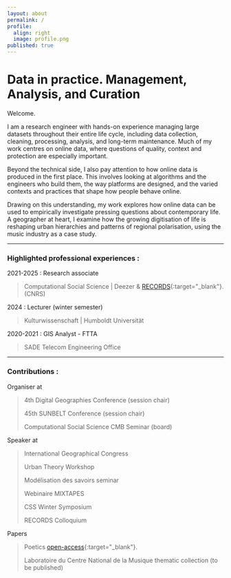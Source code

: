 ```yaml
---
layout: about
permalink: /
profile:
  align: right
  image: profile.png
published: true
---
```


# Data in practice. Management, Analysis, and Curation

Welcome.

I am a research engineer with hands-on experience managing large datasets throughout their entire life cycle, including data collection, cleaning, processing, analysis, and long-term maintenance. Much of my work centres on online data, where questions of quality, context and protection are especially important.

Beyond the technical side, I also pay attention to how online data is produced in the first place. This involves looking at algorithms and the engineers who build them, the way platforms are designed, and the varied contexts and practices that shape how people behave online.

Drawing on this understanding, my work explores how online data can be used to empirically investigate pressing questions about contemporary life. A geographer at heart, I examine how the growing digitisation of life is reshaping urban hierarchies and patterns of regional polarisation, using the music industry as a case study.

***

### Highlighted professional experiences :

 2021-2025 : Research associate
 > Computational Social Science |  Deezer &  [RECORDS](https://records.huma-num.fr/en/home/){:target="_blank"}. (CNRS)

2024 : Lecturer (winter semester)
> Kulturwissenschaft | Humboldt Universität

2020-2021 : GIS Analyst - FTTA
> SADE Telecom Engineering Office

***

### Contributions :

Organiser at
> 4th  Digital  Geographies  Conference  (session  chair)
> 
> 45th  SUNBELT Conference (session chair)
> 
> Computational Social Science CMB Seminar (board)

Speaker at 
> International  Geographical  Congress
> 
> Urban  Theory  Workshop
> 
> Modélisation  des  savoirs  seminar
> 
> Webinaire  MIXTAPES
> 
> CSS  Winter  Symposium
> 
> RECORDS Colloquium 

Papers
> Poetics [open-access](https://doi.org/10.1016/j.poetic.2025.102006){:target="_blank"}.
> 
> Laboratoire du Centre National de la Musique thematic collection (to be published)

